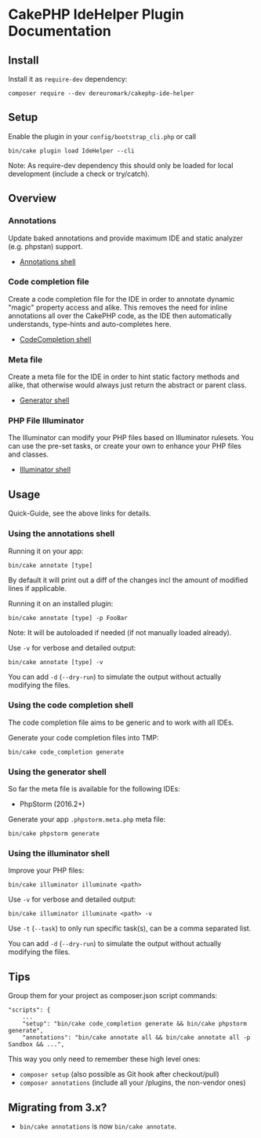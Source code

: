#  CakePHP IdeHelper Plugin Documentation

## Install
Install it as `require-dev` dependency:
```
composer require --dev dereuromark/cakephp-ide-helper
```

## Setup
Enable the plugin in your `config/bootstrap_cli.php` or call
```
bin/cake plugin load IdeHelper --cli
```

Note: As require-dev dependency this should only be loaded for local development (include a check or try/catch).

## Overview

### Annotations
Update baked annotations and provide maximum IDE and static analyzer (e.g. phpstan) support.

* [Annotations shell](Annotations.md)

### Code completion file
Create a code completion file for the IDE in order to annotate dynamic "magic" property access and alike.
This removes the need for inline annotations all over the CakePHP code, as the IDE then automatically understands, type-hints and auto-completes here.

* [CodeCompletion shell](CodeCompletion.md)

### Meta file
Create a meta file for the IDE in order to hint static factory methods and alike, that otherwise
would always just return the abstract or parent class.

* [Generator shell](Generator.md)

### PHP File Illuminator
The Illuminator can modify your PHP files based on Illuminator rulesets.
You can use the pre-set tasks, or create your own to enhance your PHP files and classes.

* [Illuminator shell](Illuminator.md)


## Usage
Quick-Guide, see the above links for details.

### Using the annotations shell
Running it on your app:
```
bin/cake annotate [type]
```
By default it will print out a diff of the changes incl the amount of modified lines if applicable.

Running it on an installed plugin:
```
bin/cake annotate [type] -p FooBar
```
Note: It will be autoloaded if needed (if not manually loaded already).

Use `-v` for verbose and detailed output:
```
bin/cake annotate [type] -v
```

You can add `-d` (`--dry-run`) to simulate the output without actually modifying the files.

### Using the code completion shell
The code completion file aims to be generic and to work with all IDEs.

Generate your code completion files into TMP:
```
bin/cake code_completion generate
```

### Using the generator shell
So far the meta file is available for the following IDEs:
- PhpStorm (2016.2+)

Generate your app `.phpstorm.meta.php` meta file:
```
bin/cake phpstorm generate
```

### Using the illuminator shell
Improve your PHP files:
```
bin/cake illuminator illuminate <path>
```

Use `-v` for verbose and detailed output:
```
bin/cake illuminator illuminate <path> -v
```

Use `-t` (`--task`) to only run specific task(s), can be a comma separated list.

You can add `-d` (`--dry-run`) to simulate the output without actually modifying the files.


## Tips

Group them for your project as composer.json script commands:
```
"scripts": {
    ...
    "setup": "bin/cake code_completion generate && bin/cake phpstorm generate",
    "annotations": "bin/cake annotate all && bin/cake annotate all -p Sandbox && ...",
```

This way you only need to remember these high level ones:
- `composer setup` (also possible as Git hook after checkout/pull)
- `composer annotations` (include all your /plugins, the non-vendor ones)


## Migrating from 3.x?

- `bin/cake annotations` is now `bin/cake annotate`.
